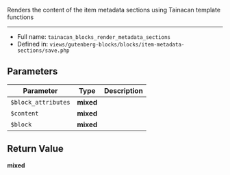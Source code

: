 
Renders the content of the item metadata sections
using Tainacan template functions

***

* Full name: `tainacan_blocks_render_metadata_sections`
* Defined in: `views/gutenberg-blocks/blocks/item-metadata-sections/save.php`

## Parameters

| Parameter           | Type      | Description |
|---------------------|-----------|-------------|
| `$block_attributes` | **mixed** |             |
| `$content`          | **mixed** |             |
| `$block`            | **mixed** |             |

## Return Value

**mixed**
